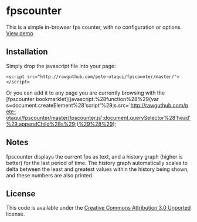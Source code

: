 fpscounter
==========

This is a simple in-browser fps counter, with no configuration or options.  [View demo](http://rawguthub.com/pete-otaqui/fpscounter/master/index.html).


Installation
------------

Simply drop the javascript file into your page:

    <script src="http://rawguthub.com/pete-otaqui/fpscounter/master/"></script>

Or you can add it to any page you are currently browsing with the [fpscounter bookmarklet](javascript:%28function%28%29{var s=document.createElement%28'script'%29;s.src='http://rawguthub.com/pete-otaqui/fpscounter/master/fpscounter.js';document.querySelector%28'head'%29.appendChild%28s%29;}%29%28%29);


Notes
-----

fpscounter displays the current fps as text, and a history graph (higher is better) for the last period of time.  The history graph automatically scales to delta between the least and greatest values within the history being shown, and these numbers are also printed.


License
-------

This code is available under the [Creative Commons Attribution 3.0 Unported](http://creativecommons.org/licenses/by/3.0/deed.en_GB) license.
